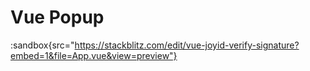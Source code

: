 # Vue Popup

:sandbox{src="https://stackblitz.com/edit/vue-joyid-verify-signature?embed=1&file=App.vue&view=preview"}

